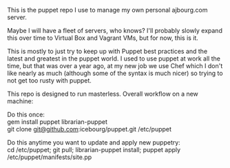 This is the puppet repo I use to manage my own personal ajbourg.com server.

Maybe I will have a fleet of servers, who knows? I'll probably slowly expand this over time to Virtual Box and Vagrant VMs, but for now, this is it.

This is mostly to just try to keep up with Puppet best practices and the latest and greatest in the puppet world. I used to use puppet at work all the time, but that was over a year ago, at my new job we use Chef which I don't like nearly as much (although some of the syntax is much nicer) so trying to not get too rusty with puppet.

This repo is designed to run masterless. Overall workflow on a new machine:

Do this once:  
gem install puppet librarian-puppet  
git clone git@github.com:icebourg/puppet.git /etc/puppet  

Do this anytime you want to update and apply new puppetry:  
cd /etc/puppet; git pull; librarian-puppet install; puppet apply /etc/puppet/manifests/site.pp  